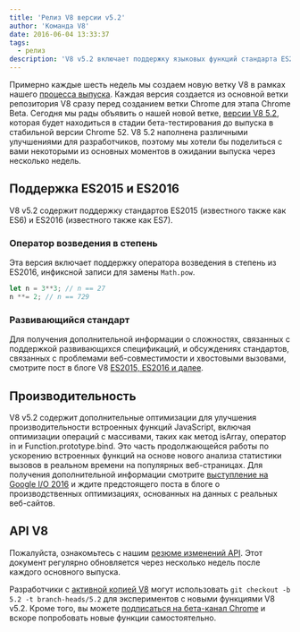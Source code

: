 ```yaml
---
title: 'Релиз V8 версии v5.2'
author: 'Команда V8'
date: 2016-06-04 13:33:37
tags:
  - релиз
description: 'V8 v5.2 включает поддержку языковых функций стандарта ES2016.'
---
```

Примерно каждые шесть недель мы создаем новую ветку V8 в рамках нашего [процесса выпуска](/docs/release-process). Каждая версия создается из основной ветки репозитория V8 сразу перед созданием ветки Chrome для этапа Chrome Beta. Сегодня мы рады объявить о нашей новой ветке, [версии V8 5.2](https://chromium.googlesource.com/v8/v8.git/+log/branch-heads/5.2), которая будет находиться в стадии бета-тестирования до выпуска в стабильной версии Chrome 52. V8 5.2 наполнена различными улучшениями для разработчиков, поэтому мы хотели бы поделиться с вами некоторыми из основных моментов в ожидании выпуска через несколько недель.

<!--truncate-->
## Поддержка ES2015 и ES2016

V8 v5.2 содержит поддержку стандартов ES2015 (известного также как ES6) и ES2016 (известного также как ES7).

### Оператор возведения в степень

Эта версия включает поддержку оператора возведения в степень из ES2016, инфиксной записи для замены `Math.pow`.

```js
let n = 3**3; // n == 27
n **= 2; // n == 729
```

### Развивающийся стандарт

Для получения дополнительной информации о сложностях, связанных с поддержкой развивающихся спецификаций, и обсуждениях стандартов, связанных с проблемами веб-совместимости и хвостовыми вызовами, смотрите пост в блоге V8 [ES2015, ES2016 и далее](/blog/modern-javascript).

## Производительность

V8 v5.2 содержит дополнительные оптимизации для улучшения производительности встроенных функций JavaScript, включая оптимизации операций с массивами, таких как метод isArray, оператор in и Function.prototype.bind. Это часть продолжающейся работы по ускорению встроенных функций на основе нового анализа статистики вызовов в реальном времени на популярных веб-страницах. Для получения дополнительной информации смотрите [выступление на Google I/O 2016](https://www.youtube.com/watch?v=N1swY14jiKc) и ждите предстоящего поста в блоге о производственных оптимизациях, основанных на данных с реальных веб-сайтов.

## API V8

Пожалуйста, ознакомьтесь с нашим [резюме изменений API](https://docs.google.com/document/d/1g8JFi8T_oAE_7uAri7Njtig7fKaPDfotU6huOa1alds/edit). Этот документ регулярно обновляется через несколько недель после каждого основного выпуска.

Разработчики с [активной копией V8](https://v8.dev/docs/source-code#using-git) могут использовать `git checkout -b 5.2 -t branch-heads/5.2` для экспериментов с новыми функциями V8 v5.2. Кроме того, вы можете [подписаться на бета-канал Chrome](https://www.google.com/chrome/browser/beta.html) и вскоре попробовать новые функции самостоятельно.

